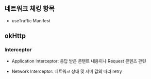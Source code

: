 
## 네트워크 체킹 항목
 - useTraffic Manifest


 ## okHttp

 ### Interceptor
 - Application Interceptor: 응답 받은 콘텐트 내용이나 Request 콘텐츠 관련

 - Network Interceptor: 네트워크 상태 및 서버 값의 따라 retry

